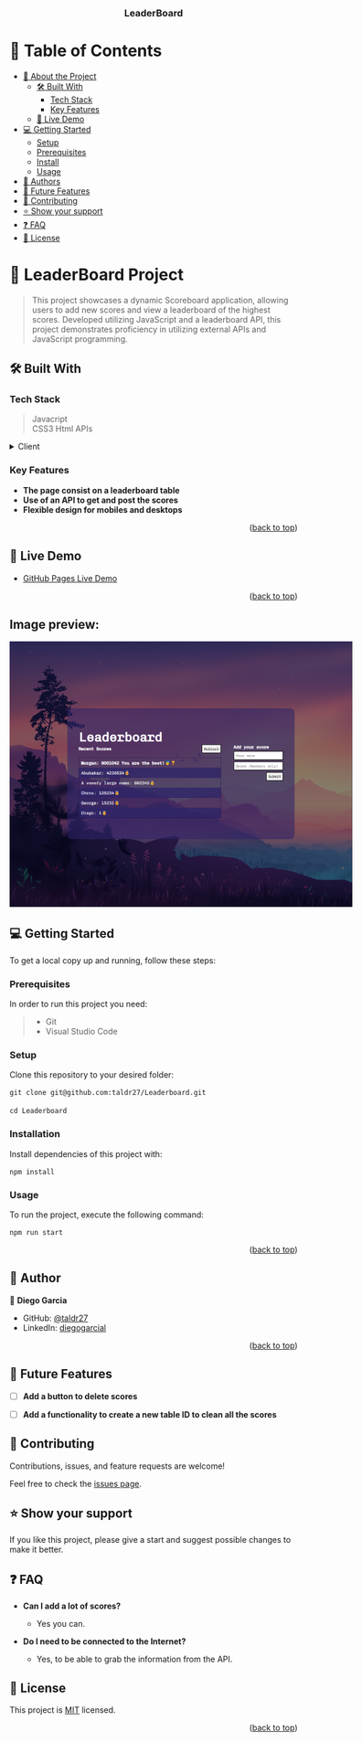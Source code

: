 
<a name="readme-top"></a>

<div align="center">
  <br/>

  <h3><b>LeaderBoard</b></h3>

</div>

<!-- TABLE OF CONTENTS -->

# 📗 Table of Contents

- [📖 About the Project](#about-project)
  - [🛠 Built With](#built-with)
    - [Tech Stack](#tech-stack)
    - [Key Features](#key-features)
  - [🚀 Live Demo](#live-demo)
- [💻 Getting Started](#getting-started)
  - [Setup](#setup)
  - [Prerequisites](#prerequisites)
  - [Install](#install)
  - [Usage](#usage)
- [👥 Authors](#authors)
- [🔭 Future Features](#future-features)
- [🤝 Contributing](#contributing)
- [⭐️ Show your support](#support)
- [❓ FAQ](#faq)
- [📝 License](#license)


# 📖 LeaderBoard Project <a name="about-project"></a>


> This project showcases a dynamic Scoreboard application, allowing users to add new scores and view a leaderboard of the highest scores. Developed utilizing JavaScript and a leaderboard API, this project demonstrates proficiency in utilizing external APIs and JavaScript programming.

## 🛠 Built With <a name="built-with"></a>

### Tech Stack <a name="tech-stack"></a>

> Javacript  
> CSS3
> Html
> APIs

<details>
  <summary>Client</summary>
  <ul>
    <li><a href="https://code.visualstudio.com/">VSCode</a></li>
    <li><a href="https://developer.mozilla.org/">JavaScript</a></li>
  </ul>
</details>


### Key Features <a name="key-features"></a>

- **The page consist on a leaderboard table**
- **Use of an API to get and post the scores**
- **Flexible design for mobiles and desktops**

<p align="right">(<a href="#readme-top">back to top</a>)</p>



## 🚀 Live Demo <a name="live-demo"></a>


- [GitHub Pages Live Demo](https://taldr27.github.io/Leaderboard/)


<p align="right">(<a href="#readme-top">back to top</a>)</p>

## Image preview:

<div>
  <img src="./src/images/desktop.png" alt="Desktop Image" style="max-width: 600px;">
</div>


## 💻 Getting Started <a name="getting-started"></a>

To get a local copy up and running, follow these steps:

### Prerequisites
In order to run this project you need:

> - Git
> - Visual Studio Code


### Setup

Clone this repository to your desired folder:

```
git clone git@github.com:taldr27/Leaderboard.git

cd Leaderboard
```

### Installation

Install dependencies of this project with:

```
npm install
```

### Usage
To run the project, execute the following command:
```
npm run start
```

<p align="right">(<a href="#readme-top">back to top</a>)</p>

<!-- AUTHORS -->

## 👥 Author <a name="authors"></a>

👤 **Diego Garcia**

- GitHub: [@taldr27](https://github.com/taldr27)
- LinkedIn: [diegogarcial](https://www.linkedin.com/in/diegogarcial/)

<p align="right">(<a href="#readme-top">back to top</a>)</p>

## 🔭 Future Features <a name="future-features"></a>


- [ ] **Add a button to delete scores**
- [ ] **Add a functionality to create a new table ID to clean all the scores**


<!-- CONTRIBUTING -->

## 🤝 Contributing <a name="contributing"></a>

Contributions, issues, and feature requests are welcome!

Feel free to check the [issues page](../../issues/).


<!-- SUPPORT -->

## ⭐️ Show your support <a name="support"></a>


If you like this project, please give a start and suggest possible changes 
to make it better.


## ❓ FAQ <a name="faq"></a>


- **Can I add a lot of scores?**

  - Yes you can.

- **Do I need to be connected to the Internet?**

  - Yes, to be able to grab the information from the API.

## 📝 License <a name="license"></a>

This project is [MIT](./LICENSE) licensed.

<p align="right">(<a href="#readme-top">back to top</a>)</p>
